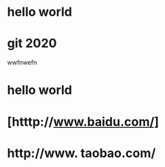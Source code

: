 # hello world
# git 2020
wwfnwefn

# hello world
# [htttp://www.baidu.com/]
# http://www. taobao.com/
